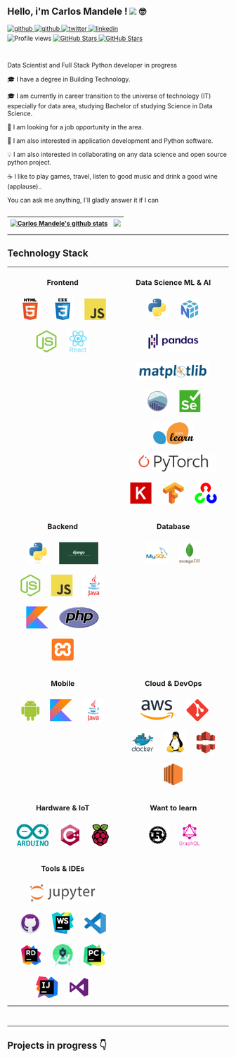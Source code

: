 ## Hello, i'm Carlos Mandele ! <img src="https://media.giphy.com/media/hvRJCLFzcasrR4ia7z/giphy.gif" width="30"> 🤓

<div>
  <a href="https://youtube.com/" target="_blank">
    <img src=https://img.shields.io/badge/youtube-FF0000.svg?&style=for-the-badge&logo=youtube&logoColor=white alt=github style="margin-bottom: 5px;" />
  </a>
  <a href="https://github.com/CarlosMandele" target="_blank">
    <img src=https://img.shields.io/badge/github-%2324292e.svg?&style=for-the-badge&logo=github&logoColor=white alt=github style="margin-bottom: 5px;" />
  </a>
  <a href="https://twitter.com/" target="_blank">
    <img src=https://img.shields.io/badge/twitter-%2300acee.svg?&style=for-the-badge&logo=twitter&logoColor=white alt=twitter style="margin-bottom: 5px;" />
  </a>
  <a href="https://linkedin.com/in/carlosmandele" target="_blank">
    <img src=https://img.shields.io/badge/linkedin-%231E77B5.svg?&style=for-the-badge&logo=linkedin&logoColor=white alt=linkedin style="margin-bottom: 5px;" />
  </a>
</div>

<div>
 
  <img src="https://komarev.com/ghpvc/?username=CarlosMandele&color=yellow" alt="Profile views" />
 </a>
  <a href="https://github.com/CarlosMandele" target="_blank">
    <img src="https://img.shields.io/github/followers/CarlosMandele?style=social" alt="GitHub Stars" style="margin-bottom: 5px;" />
  </a>
  <a href="https://github.com/CarlosMandele" target="_blank">
    <img src="https://img.shields.io/github/stars/CarlosMandele?style=social" alt="GitHub Stars" style="margin-bottom: 5px;" />
  </a>
</div>

#
 Data Scientist and Full Stack Python developer in progress

🎓 I have a degree in Building Technology.
 
🎓 I am currently in career transition to the universe of technology (IT) especially for data area, studying Bachelor of studying Science in Data Science.

🔭 I am looking for a job opportunity in the area.

🔭 I am also interested in application development and Python software.

💡 I am also interested in collaborating on any data science and open source python project.

☕ I like to play games, travel, listen to good music and drink a good wine (applause)..

You can ask me anything, I'll gladly answer it if I can


## 
| <a href="https://github.com/CarlosMandele/github-readme-stats"><img align="center" src="https://github-readme-stats.vercel.app/api?username=CarlosMandele&show_icons=true&include_all_commits=true&theme=buefy&hide_border=true" alt="Carlos  Mandele's github stats" /></a> | <a href="https://github.com/CarlosMandele/github-readme-stats"><img align="center" src="https://github-readme-stats.vercel.app/api/top-langs/?username=CarlosMandele&layout=compact&theme=buefy&hide_border=true" /></a> |
| ------------- | ------------- |

-----

<!-- BIO:END -->


<!-- SKILLSET:START -->



## Technology Stack

<table>

<tr>
<td align="center" width="50%" valign="top">

### Frontend

<img style="margin: 10px" src="assets/html5.svg" alt="HTML5" title="HTML5" height="50" />
<img style="margin: 10px" src="assets/css3.svg" alt="CSS3" title="CSS3" height="50" />
<img style="margin: 10px" src="assets/javascript.svg" alt="JavaScript" title="JavaScript" height="50" />
<img style="margin: 10px" src="assets/nodejs.svg" alt="Node.js" title="Node.js" height="50" />
<img style="margin: 10px" src="assets/reactjs.svg" alt="React" title="React" height="50" />

</td>
<td align="center" valign="top">

### Data Science ML & AI

<img style="margin: 10px" src="assets/python.svg" alt="Python" title="Python" height="50" />
<img style="margin: 10px" src="assets/numpy.svg" alt="Numpy" title="Numpy" height="50" />
<img style="margin: 10px" src="assets/pandas.svg" alt="Pandas" title="Pandas" height="50" />
<img style="margin: 10px" src="assets/matplotlib.svg" alt="Matplotlib" title="Matplotlib" height="40" />
<img style="margin: 10px" src="assets/seaborn.svg" alt="Seaborn" title="Seaborn" height="50" />
<img style="margin: 10px" src="assets/selenium.svg" alt="Selenium" title="Selenium" height="50" />
<img style="margin: 10px" src="assets/scikit-learn.svg" alt="Scikit-Learn" title="Scikit-Learn" height="50" />
<img style="margin: 10px" src="assets/pytorch.svg" alt="PyTorch" title="PyTorch" height="40" />
<img style="margin: 10px" src="assets/keras.svg" alt="Keras" title="Keras" height="50" />
<img style="margin: 10px" src="assets/tensorflow.svg" alt="TensorFlow" title="TensorFlow" height="50" />
<img style="margin: 10px" src="assets/opencv.svg" alt="OpenCV" title="OpenCV" height="50" />

</td>
</tr>

<tr>
<td align="center" valign="top">

### Backend

<img style="margin: 10px" src="assets/python.svg" alt="Python" title="Python" height="50" />
<img style="margin: 10px" src="assets/django.svg" alt="Django" title="Django" height="50" />
<img style="margin: 10px" src="assets/nodejs.svg" alt="Node.js" title="Node.js" height="50" />
<img style="margin: 10px" src="assets/javascript.svg" alt="JavaScript" title="JavaScript" height="50" />
<img style="margin: 10px" src="assets/java.svg" alt="Java" title="Java" height="50" />
<img style="margin: 10px" src="assets/kotlin.svg" alt="Kotlin" title="Kotlin" height="50" />
<img style="margin: 10px" src="assets/php.svg" alt="PHP" title="PHP" height="50" />
<img style="margin: 10px" src="assets/xampp.svg" alt="XAMPP" title="XAMPP" height="50" />

</td>
<td align="center" valign="top">

### Database

<img style="margin: 10px" src="assets/mysql.svg" alt="MySQL" title="MySQL" height="50" />
<img style="margin: 10px" src="assets/mongodb.svg" alt="MongoDB" title="MongoDB" height="50" />

</td>
</tr>

<tr>
<td align="center" valign="top">

### Mobile

<img style="margin: 10px" src="assets/android.svg" alt="Android" title="Android" height="50" />
<img style="margin: 10px" src="assets/kotlin.svg" alt="Kotlin" title="Kotlin" height="50" />
<img style="margin: 10px" src="assets/java.svg" alt="Java" title="Java" height="50" />

</td>
<td align="center" valign="top">

### Cloud & DevOps

<img style="margin: 10px" src="assets/aws.svg" alt="AWS" title="AWS" height="50" />
<img style="margin: 10px" src="assets/git.svg" alt="Git" title="Git" height="50" />
<img style="margin: 10px" src="assets/docker.svg" alt="Docker" title="Docker" height="50" />
<img style="margin: 10px" src="assets/linux.svg" alt="Linux" title="Linux" height="50" />
<img style="margin: 10px" src="assets/aws-cloudfront.svg" alt="AWS CloudFront" title="AWS CloudFront" height="50" />
<img style="margin: 10px" src="assets/aws-ec2.svg" alt="AWS EC2" title="AWS EC2" height="50" />

</td>
</tr>

<tr>
<td align="center" valign="top">

### Hardware & IoT

<img style="margin: 10px" src="assets/arduino.svg" alt="Arduino" title="Arduino" height="50" />
<img style="margin: 10px" src="assets/cplusplus.svg" alt="C++" title="C++" height="50" />
<img style="margin: 10px" src="assets/raspberry-pi.svg" alt="Raspberry Pi" title="Raspberry Pi" height="50" />

</td>
<td align="center" valign="top">

### Want to learn

<img style="margin: 10px" src="assets/rust.svg" alt="Rust" title="Rust" height="50" />
<img style="margin: 10px" src="assets/graphql.svg" alt="GraphQL" title="GraphQL" height="50" />

</td>
</tr>

<tr>
<td align="center" valign="top">

### Tools & IDEs

<img style="margin: 10px" src="assets/jupyter.svg" alt="Jupyter" title="Jupyter" height="40" />
<img style="margin: 10px" src="assets/github-desktop.svg" alt="GitHub Desktop" title="GitHub Desktop" height="50" />
<img style="margin: 10px" src="assets/jetbrains-webstorm.svg" alt="WebStorm" title="WebStorm" height="50" />
<img style="margin: 10px" src="assets/visual-studio-code.svg" alt="Visual Studio Code" title="Visual Studio Code" height="50" />
<img style="margin: 10px" src="assets/jetbrains-rider.svg" alt="Rider" title="Rider" height="50" />
<img style="margin: 10px" src="assets/android-studio.svg" alt="Android Studio" title="Android Studio" height="50" />
<img style="margin: 10px" src="assets/jetbrains-pycharm.svg" alt="PyCharm" title="PyCharm" height="50" />
<img style="margin: 10px" src="assets/jetbrains-intellij-idea.svg" alt="IntelliJ IDEA" title="IntelliJ IDEA" height="50" />
<img style="margin: 10px" src="assets/visual-studio.svg" alt="Visual Studio" title="Visual Studio" height="50" />

</td>

</table>
</details>

<br/>

<!-- SKILLSET:END -->

------
## Projects in progress 👇
